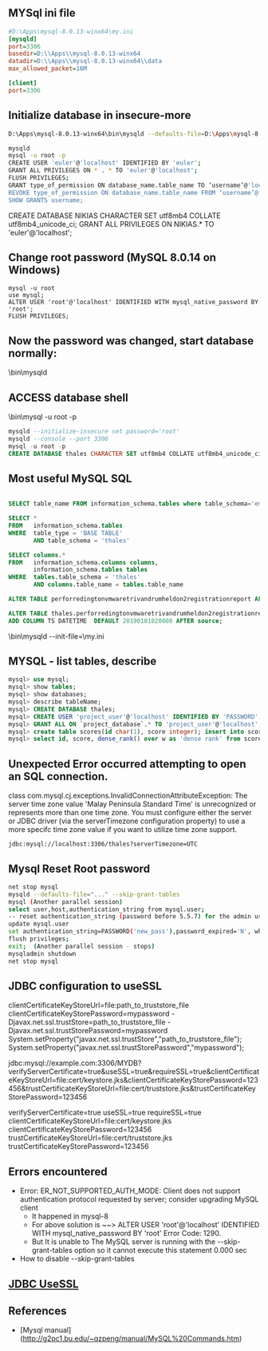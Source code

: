 ## MYSql ini file
```ini
#D:\Apps\mysql-8.0.13-winx64\my.ini
[mysqld]
port=3306
basedir=D:\\Apps\\mysql-8.0.13-winx64
datadir=D:\\Apps\\mysql-8.0.13-winx64\\data
max_allowed_packet=16M

[client]
port=3306
```

## Initialize database in insecure-more
```bash
D:\Apps\mysql-8.0.13-winx64\bin\mysqld --defaults-file=D:\Apps\mysql-8.0.13-winx64\my.ini --initialize-insecure --console

mysqld
mysql -u root -p
CREATE USER 'euler'@'localhost' IDENTIFIED BY 'euler';
GRANT ALL PRIVILEGES ON * . * TO 'euler'@'localhost';
FLUSH PRIVILEGES;
GRANT type_of_permission ON database_name.table_name TO ‘username’@'localhost’;
REVOKE type_of_permission ON database_name.table_name FROM ‘username’@‘localhost’;
SHOW GRANTS username;
```

CREATE DATABASE NIKIAS CHARACTER SET utf8mb4 COLLATE utf8mb4_unicode_ci;
GRANT ALL PRIVILEGES ON NIKIAS.* TO 'euler'@'localhost';

## Change root password (MySQL 8.0.14 on Windows)
```
mysql -u root
use mysql;
ALTER USER 'root'@'localhost' IDENTIFIED WITH mysql_native_password BY 'root';
FLUSH PRIVILEGES;
```

## Now the password was changed, start database normally:

<MYSQLDIR>\bin\mysqld

## ACCESS database shell
<MYSQLDIR>\bin\mysql -u root -p

```SQL
mysqld --initialize-insecure set password='root'
mysqld --console --port 3306
mysql -u root -p
CREATE DATABASE thales CHARACTER SET utf8mb4 COLLATE utf8mb4_unicode_ci;
```


## Most useful MySQL SQL
```sql

SELECT table_name FROM information_schema.tables where table_schema='emp';

SELECT * 
FROM   information_schema.tables 
WHERE  table_type = 'BASE TABLE' 
       AND table_schema = 'thales' 

SELECT columns.* 
FROM   information_schema.columns columns, 
       information_schema.tables tables 
WHERE  tables.table_schema = 'thales' 
       AND columns.table_name = tables.table_name

ALTER TABLE perforredingtonvmwaretrivandrumheldon2registrationreport ALTER j SET DEFAULT 1000;

ALTER TABLE thales.perforredingtonvmwaretrivandrumheldon2registrationreport
ADD COLUMN TS DATETIME  DEFAULT 20190101020000 AFTER source;
```

<MYSQLDIR>\bin\mysqld --init-file=<MYSQLDIR>\my.ini
  
## MYSQL - list tables, describe
```sql
mysql> use mysql;
mysql> show tables;
mysql> show databases;
mysql> describe tableName;
mysql> CREATE DATABASE thales;
mysql> CREATE USER 'project_user'@'localhost' IDENTIFIED BY 'PASSWORD';
mysql> GRANT ALL ON `project_database`.* TO 'project_user'@'localhost';
mysql> create table scores(id char(1), score integer); insert into scores('a', 12); insert into scores values('d', 14);
mysql> select id, score, dense_rank() over w as 'dense rank' from scores window w as (order by score desc);
```

## Unexpected Error occurred attempting to open an SQL connection.
class com.mysql.cj.exceptions.InvalidConnectionAttributeException: The server time zone value 'Malay Peninsula Standard Time' is unrecognized or represents more than one time zone. You must configure either the server or JDBC driver (via the serverTimezone configuration property) to use a more specifc time zone value if you want to utilize time zone support.
```
jdbc:mysql://localhost:3306/thales?serverTimezone=UTC
```

## Mysql Reset Root password
```bash
net stop mysql 
mysqld --defaults-file="..." --skip-grant-tables 
mysql (Another parallel session)
select user,host,authentication_string from mysql.user; 
-- reset authentication_string (password before 5.5.7) for the admin user ...
update mysql.user  
set authentication_string=PASSWORD('new_pass'),password_expired='N', where user='root'; 
flush privileges; 
exit;  (Another parallel session - stops)
mysqladmin shutdown 
net stop mysql 
```

## JDBC configuration to useSSL
clientCertificateKeyStoreUrl=file:path_to_truststore_file 
clientCertificateKeyStorePassword=mypassword
-Djavax.net.ssl.trustStore=path_to_truststore_file 
-Djavax.net.ssl.trustStorePassword=mypassword
System.setProperty("javax.net.ssl.trustStore","path_to_truststore_file"); 
System.setProperty("javax.net.ssl.trustStorePassword","mypassword");

jdbc:mysql://example.com:3306/MYDB?verifyServerCertificate=true&useSSL=true&requireSSL=true&clientCertificateKeyStoreUrl=file:cert/keystore.jks&clientCertificateKeyStorePassword=123456&trustCertificateKeyStoreUrl=file:cert/truststore.jks&trustCertificateKeyStorePassword=123456

verifyServerCertificate=true
useSSL=true
requireSSL=true
clientCertificateKeyStoreUrl=file:cert/keystore.jks
clientCertificateKeyStorePassword=123456
trustCertificateKeyStoreUrl=file:cert/truststore.jks
trustCertificateKeyStorePassword=123456

## Errors encountered

* Error: ER_NOT_SUPPORTED_AUTH_MODE: Client does not support authentication protocol requested by server; consider upgrading MySQL client
    * It happened in mysql-8
    * For above solution is ~~> ALTER USER 'root'@'localhost' IDENTIFIED WITH mysql_native_password BY 'root'	Error Code: 1290.
    * But It is unable to The MySQL server is running with the --skip-grant-tables option so it cannot execute this statement	0.000 sec
* How to disable --skip-grant-tables

## [JDBC UseSSL](https://dev.mysql.com/doc/connector-j/5.1/en/connector-j-reference-using-ssl.html)
  
## References
* [Mysql manual] (http://g2pc1.bu.edu/~qzpeng/manual/MySQL%20Commands.htm)
